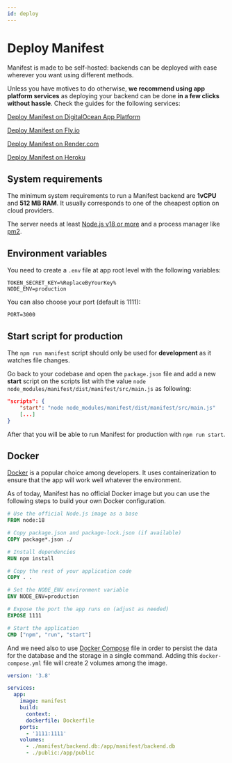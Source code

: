 ```yaml
---
id: deploy
---
```


# Deploy Manifest

Manifest is made to be self-hosted: backends can be deployed with ease wherever you want using different methods.

Unless you have motives to do otherwise, **we recommend using app platform services** as deploying your backend can be done **in a few clicks without hassle**. Check the guides for the following services:

<div class="card-container">
  <div class="card">
    <a href="./deploy-digital-ocean.md" target="_blank" title="Deploy Manifest on DigitalOcean App Platform">
      <p>Deploy Manifest on DigitalOcean App Platform</p>
    </a>
  </div>
  <div class="card">
    <a href="./deploy-fly-io.md" target="_blank" title="Deploy Manifest on Fly.io">
      <p>Deploy Manifest on Fly.io</p>
    </a>
  </div>
  <div class="card">
    <a href="./deploy-render-com.md" target="_blank" title="Deploy Manifest on Render.com">
      <p>Deploy Manifest on Render.com</p>
    </a>
  </div>
  <div class="card">
    <a href="./deploy-heroku.md" target="_blank" title="Deploy Manifest on Heroku">
      <p>Deploy Manifest on Heroku</p>
    </a>
  </div>
</div>

## System requirements

The minimum system requirements to run a Manifest backend are **1vCPU** and **512 MB RAM**. It usually corresponds to one of the cheapest option on cloud providers.

The server needs at least [Node.js v18 or more](https://nodejs.org/fr) and a process manager like [pm2](https://github.com/Unitech/pm2/).

## Environment variables

You need to create a `.env` file at app root level with the following variables:

```env title=".env"
TOKEN_SECRET_KEY=%ReplaceByYourKey%
NODE_ENV=production
```

You can also choose your port (default is 1111):

```
PORT=3000
```

## Start script for production

The `npm run manifest` script should only be used for **development** as it watches file changes.

Go back to your codebase and open the `package.json` file and add a new **start** script on the scripts list with the value `node node_modules/manifest/dist/manifest/src/main.js` as following:

```json title="package.json"
"scripts": {
    "start": "node node_modules/manifest/dist/manifest/src/main.js"
    [...]
}
```

After that you will be able to run Manifest for production with `npm run start`.

## Docker

[Docker](https://www.docker.com/) is a popular choice among developers. It uses containerization to ensure that the app will work well whatever the environment.

As of today, Manifest has no official Docker image but you can use the following steps to build your own Docker configuration.

```dockerfile title="dockerfile"
# Use the official Node.js image as a base
FROM node:18

# Copy package.json and package-lock.json (if available)
COPY package*.json ./

# Install dependencies
RUN npm install

# Copy the rest of your application code
COPY . .

# Set the NODE_ENV environment variable
ENV NODE_ENV=production

# Expose the port the app runs on (adjust as needed)
EXPOSE 1111

# Start the application
CMD ["npm", "run", "start"]
```

And we need also to use [Docker Compose](https://docs.docker.com/compose/) file in order to persist the data for the database and the storage in a single command. Adding this `docker-compose.yml` file will create 2 volumes among the image.

```yaml title="docker-compose.yml"
version: '3.8'

services:
  app:
    image: manifest
    build:
      context: .
      dockerfile: Dockerfile
    ports:
      - '1111:1111'
    volumes:
      - ./manifest/backend.db:/app/manifest/backend.db
      - ./public:/app/public
```
